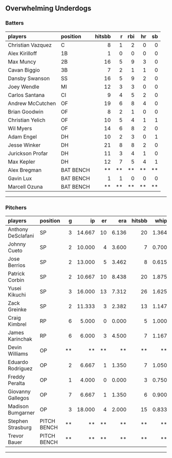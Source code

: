 ## Overwhelming Underdogs

### Batters

 
|players           |position  | hitsbb|  r| rbi| hr| sb| 
|:-----------------|:---------|------:|--:|---:|--:|--:| 
|Christian Vazquez |C         |      8|  1|   2|  0|  0| 
|Alex Kirilloff    |1B        |      1|  0|   0|  0|  0| 
|Max Muncy         |2B        |     16|  5|   9|  3|  0| 
|Cavan Biggio      |3B        |      7|  2|   1|  1|  0| 
|Dansby Swanson    |SS        |     16|  5|   9|  2|  0| 
|Joey Wendle       |MI        |     12|  3|   3|  0|  0| 
|Carlos Santana    |CI        |      9|  4|   5|  2|  0| 
|Andrew McCutchen  |OF        |     19|  6|   8|  4|  0| 
|Brian Goodwin     |OF        |      8|  2|   1|  0|  0| 
|Christian Yelich  |OF        |     10|  5|   4|  1|  1| 
|Wil Myers         |OF        |     14|  6|   8|  2|  0| 
|Adam Engel        |DH        |     10|  2|   3|  0|  1| 
|Jesse Winker      |DH        |     21|  8|   8|  2|  0| 
|Jurickson Profar  |DH        |     11|  3|   4|  1|  0| 
|Max Kepler        |DH        |     12|  7|   5|  4|  1| 
|Alex Bregman      |BAT BENCH |     **| **|  **| **| **| 
|Gavin Lux         |BAT BENCH |      1|  1|   0|  0|  0| 
|Marcell Ozuna     |BAT BENCH |     **| **|  **| **| **| 


* * *

### Pitchers

 
|players            |position    |  g|     ip| er|   era| hitsbb|  whip| so|  w| sv| 
|:------------------|:-----------|--:|------:|--:|-----:|------:|-----:|--:|--:|--:| 
|Anthony DeSclafani |SP          |  3| 14.667| 10| 6.136|     20| 1.364| 14|  0|  0| 
|Johnny Cueto       |SP          |  2| 10.000|  4| 3.600|      7| 0.700| 12|  0|  0| 
|Jose Berrios       |SP          |  2| 13.000|  5| 3.462|      8| 0.615| 12|  0|  0| 
|Patrick Corbin     |SP          |  2| 10.667| 10| 8.438|     20| 1.875|  7|  0|  0| 
|Yusei Kikuchi      |SP          |  3| 16.000| 13| 7.312|     26| 1.625| 26|  0|  0| 
|Zack Greinke       |SP          |  2| 11.333|  3| 2.382|     13| 1.147|  8|  2|  0| 
|Craig Kimbrel      |RP          |  6|  5.000|  0| 0.000|      5| 1.000| 10|  1|  3| 
|James Karinchak    |RP          |  6|  6.000|  3| 4.500|      7| 1.167|  2|  1|  2| 
|Devin Williams     |OP          | **|     **| **|    **|     **|    **| **| **| **| 
|Eduardo Rodriguez  |OP          |  2|  6.667|  1| 1.350|      7| 1.050|  9|  1|  0| 
|Freddy Peralta     |OP          |  1|  4.000|  0| 0.000|      3| 0.750|  5|  0|  0| 
|Giovanny Gallegos  |OP          |  7|  6.667|  1| 1.350|      6| 0.900|  8|  0|  0| 
|Madison Bumgarner  |OP          |  3| 18.000|  4| 2.000|     15| 0.833| 11|  1|  0| 
|Stephen Strasburg  |PITCH BENCH | **|     **| **|    **|     **|    **| **| **| **| 
|Trevor Bauer       |PITCH BENCH | **|     **| **|    **|     **|    **| **| **| **| 


* * *


